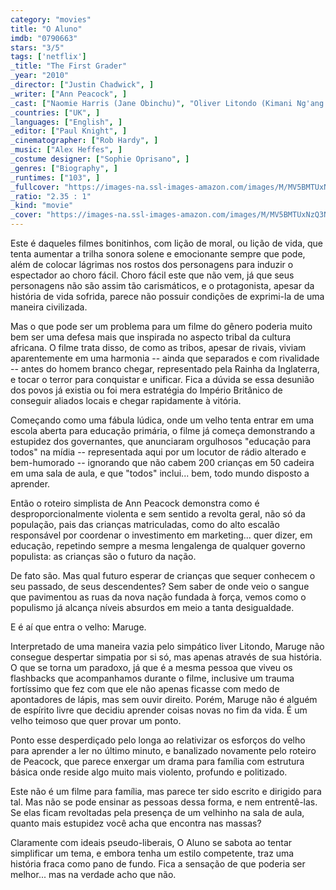 ```yaml
---
category: "movies"
title: "O Aluno"
imdb: "0790663"
stars: "3/5"
tags: ['netflix']
_title: "The First Grader"
_year: "2010"
_director: ["Justin Chadwick", ]
_writer: ["Ann Peacock", ]
_cast: ["Naomie Harris (Jane Obinchu)", "Oliver Litondo (Kimani Ng'ang'a Maruge)", "Tony Kgoroge (Charles Obinchu)", "Alfred Munyua (Teacher Alfred)", "Shoki Mokgapa (Teacher Elizabeth)", "Vusi Kunene (Mr. Kipruto)", "Agnes Simaloi (Agnes)", "Kamau Mbaya (Kamau Chege)", "Emily Njoki (Young Maruge's Wife)", ]
_countries: ["UK", ]
_languages: ["English", ]
_editor: ["Paul Knight", ]
_cinematographer: ["Rob Hardy", ]
_music: ["Alex Heffes", ]
_costume designer: ["Sophie Oprisano", ]
_genres: ["Biography", ]
_runtimes: ["103", ]
_fullcover: "https://images-na.ssl-images-amazon.com/images/M/MV5BMTUxNzQ3NTE5M15BMl5BanBnXkFtZTcwNTgxNTEyNQ@@.jpg"
_ratio: "2.35 : 1"
_kind: "movie"
_cover: "https://images-na.ssl-images-amazon.com/images/M/MV5BMTUxNzQ3NTE5M15BMl5BanBnXkFtZTcwNTgxNTEyNQ@@._V1._SX94_SY140_.jpg"
---
```

Este é daqueles filmes bonitinhos, com lição de moral, ou lição de vida, que tenta aumentar a trilha sonora solene e emocionante sempre que pode, além de colocar lágrimas nos rostos dos personagens para induzir o espectador ao choro fácil. Choro fácil este que não vem, já que seus personagens não são assim tão carismáticos, e o protagonista, apesar da história de vida sofrida, parece não possuir condições de exprimi-la de uma maneira civilizada.

Mas o que pode ser um problema para um filme do gênero poderia muito bem ser uma defesa mais que inspirada no aspecto tribal da cultura africana. O filme trata disso, de como as tribos, apesar de rivais, viviam aparentemente em uma harmonia -- ainda que separados e com rivalidade -- antes do homem branco chegar, representado pela Rainha da Inglaterra, e tocar o terror para conquistar e unificar. Fica a dúvida se essa desunião dos povos já existia ou foi mera estratégia do Império Britânico de conseguir aliados locais e chegar rapidamente à vitória.

Começando como uma fábula lúdica, onde um velho tenta entrar em uma escola aberta para educação primária, o filme já começa demonstrando a estupidez dos governantes, que anunciaram orgulhosos "educação para todos" na mídia -- representada aqui por um locutor de rádio alterado e bem-humorado -- ignorando que não cabem 200 crianças em 50 cadeira em uma sala de aula, e que "todos" inclui... bem, todo mundo disposto a aprender.

Então o roteiro simplista de Ann Peacock demonstra como é desproporcionalmente violenta e sem sentido a revolta geral, não só da população, pais das crianças matriculadas, como do alto escalão responsável por coordenar o investimento em marketing... quer dizer, em educação, repetindo sempre a mesma lengalenga de qualquer governo populista: as crianças são o futuro da nação.

De fato são. Mas qual futuro esperar de crianças que sequer conhecem o seu passado, de seus descendentes? Sem saber de onde veio o sangue que pavimentou as ruas da nova nação fundada à força, vemos como o populismo já alcança níveis absurdos em meio a tanta desigualdade.

E é aí que entra o velho: Maruge.

Interpretado de uma maneira vazia pelo simpático liver Litondo, Maruge não consegue despertar simpatia por si só, mas apenas através de sua história. O que se torna um paradoxo, já que é a mesma pessoa que viveu os flashbacks que acompanhamos durante o filme, inclusive um trauma fortíssimo que fez com que ele não apenas ficasse com medo de apontadores de lápis, mas sem ouvir direito. Porém, Maruge não é alguém de espírito livre que decidiu aprender coisas novas no fim da vida. É um velho teimoso que quer provar um ponto.

Ponto esse desperdiçado pelo longa ao relativizar os esforços do velho para aprender a ler no último minuto, e banalizado novamente pelo roteiro de Peacock, que parece enxergar um drama para família com estrutura básica onde reside algo muito mais violento, profundo e politizado.

Este não é um filme para família, mas parece ter sido escrito e dirigido para tal. Mas não se pode ensinar as pessoas dessa forma, e nem entrentê-las. Se elas ficam revoltadas pela presença de um velhinho na sala de aula, quanto mais estupidez você acha que encontra nas massas?

Claramente com ideais pseudo-liberais, O Aluno se sabota ao tentar simplificar um tema, e embora tenha um estilo competente, traz uma história fraca como pano de fundo. Fica a sensação de que poderia ser melhor... mas na verdade acho que não.
